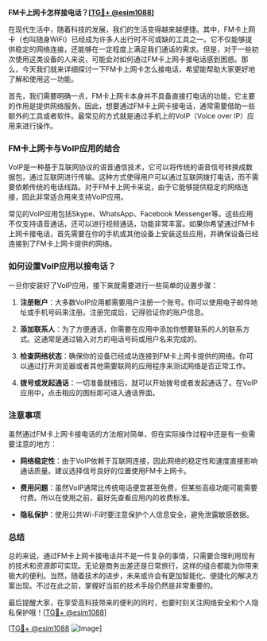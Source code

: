 **FM卡上网卡怎样接电话？[[TG💪+ @esim1088](https://t.me/s/esim1088)]**

在现代生活中，随着科技的发展，我们的生活变得越来越便捷。其中，FM卡上网卡（也叫随身WiFi）已经成为许多人出行时不可或缺的工具之一。它不仅能够提供稳定的网络连接，还能够在一定程度上满足我们通话的需求。但是，对于一些初次使用这类设备的人来说，可能会对如何通过FM卡上网卡接电话感到困惑。那么，今天我们就来详细探讨一下FM卡上网卡怎么接电话，希望能帮助大家更好地了解和使用这一功能。

首先，我们需要明确一点，FM卡上网卡本身并不具备直接打电话的功能，它主要的作用是提供网络服务。因此，想要通过FM卡上网卡接电话，通常需要借助一些额外的工具或者软件。最常见的方式就是通过手机上的VoIP（Voice over IP）应用来进行操作。

### FM卡上网卡与VoIP应用的结合

VoIP是一种基于互联网协议的语音通信技术，它可以将传统的语音信号转换成数据包，通过互联网进行传输。这种方式使得用户可以通过互联网拨打电话，而不需要依赖传统的电话线路。对于FM卡上网卡来说，由于它能够提供稳定的网络连接，因此非常适合用来支持VoIP应用。

常见的VoIP应用包括Skype、WhatsApp、Facebook Messenger等。这些应用不仅支持语音通话，还可以进行视频通话，功能非常丰富。如果你希望通过FM卡上网卡接电话，首先需要在你的手机或其他设备上安装这些应用，并确保设备已经连接到了FM卡上网卡提供的网络。

### 如何设置VoIP应用以接电话？

一旦你安装好了VoIP应用，接下来就需要进行一些简单的设置步骤：

1. **注册账户**：大多数VoIP应用都需要用户注册一个账号。你可以使用电子邮件地址或手机号码来注册。注册完成后，记得验证你的账户信息。
   
2. **添加联系人**：为了方便通话，你需要在应用中添加你想要联系的人的联系方式。这通常是通过输入对方的电话号码或用户名来完成的。

3. **检查网络状态**：确保你的设备已经成功连接到FM卡上网卡提供的网络。你可以通过打开浏览器或者其他需要联网的应用程序来测试网络是否正常工作。

4. **拨号或发起通话**：一切准备就绪后，就可以开始拨号或者发起通话了。在VoIP应用中，点击相应的图标即可进入通话界面。

### 注意事项

虽然通过FM卡上网卡接电话的方法相对简单，但在实际操作过程中还是有一些需要注意的地方：

- **网络稳定性**：由于VoIP依赖于互联网连接，因此网络的稳定性和速度直接影响通话质量。建议选择信号良好的位置使用FM卡上网卡。
  
- **费用问题**：虽然VoIP通常比传统电话便宜甚至免费，但某些高级功能可能需要付费。所以在使用之前，最好先查看应用内的收费标准。

- **隐私保护**：使用公共Wi-Fi时要注意保护个人信息安全，避免泄露敏感数据。

### 总结

总的来说，通过FM卡上网卡接电话并不是一件复杂的事情，只需要合理利用现有的技术和资源即可实现。无论是商务出差还是日常旅行，这样的组合都能为你带来极大的便利。当然，随着技术的进步，未来或许会有更加智能化、便捷化的解决方案出现。不过在此之前，掌握好当前的技术手段仍然是非常重要的。

最后提醒大家，在享受高科技带来的便利的同时，也要时刻关注网络安全和个人隐私保护哦！[[TG💪+ @esim1088](https://t.me/s/esim1088)] 

[[TG💪+ @esim1088](https://t.me/s/esim1088) ![Image](https://i.postimg.cc/4NQfJmqS/Snipaste-2025-05-13-00-14-12.png)]